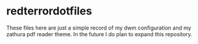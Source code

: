# redterrordotfiles

These files here are just a simple record of my dwm configuration and my zathura pdf reader theme. In the future I do plan to expand this repository.
